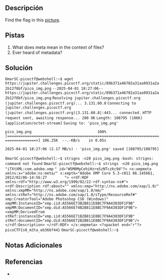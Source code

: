 ## Descripción

Find the flag in this [picture](https://jupiter.challenges.picoctf.org/static/89b371a46702a31aa9931a2a2b12f8bf/pico_img.png).
## Pistas

1. What does meta mean in the context of files?
2. Ever heard of metadata?

## Solución

`OmarSC-picoctf@webshell:~$ wget https://jupiter.challenges.picoctf.org/static/89b371a46702a31aa9931a2a2b12f8bf/pico_img.png`
`--2025-04-01 18:27:06--  https://jupiter.challenges.picoctf.org/static/89b371a46702a31aa9931a2a2b12f8bf/pico_img.png`
`Resolving jupiter.challenges.picoctf.org (jupiter.challenges.picoctf.org)... 3.131.60.8`
`Connecting to jupiter.challenges.picoctf.org (jupiter.challenges.picoctf.org)|3.131.60.8|:443... connected.`
`HTTP request sent, awaiting response... 200 OK`
`Length: 108795 (106K) [application/octet-stream]`
`Saving to: 'pico_img.png'`

`pico_img.png                              100%[===================================================================================>] 106.25K  --.-KB/s    in 0.05s`   

`2025-04-01 18:27:06 (2.17 MB/s) - 'pico_img.png' saved [108795/108795]`

`OmarSC-picoctf@webshell:~$ strigns -n20 pico_img.png` 
`-bash: strigns: command not found`
`OmarSC-picoctf@webshell:~$ strings -n20 pico_img.png` 
`"iTXtXML:com.adobe.xmp`
`" id="W5M0MpCehiHzreSzNTczkc9d"?> <x:xmpmeta xmlns:x="adobe:ns:meta/" x:xmptk="Adobe XMP Core 5.3-c011 66.145661, 2012/02/06-14:56:27        "> <rdf:RDF xmlns:rdf="http://www.w3.org/1999/02/22-rdf-syntax-ns#"> <rdf:Description rdf:about="" xmlns:xmp="http://ns.adobe.com/xap/1.0/" xmlns:xmpMM="http://ns.adobe.com/xap/1.0/mm/" xmlns:stRef="http://ns.adobe.com/xap/1.0/sType/ResourceRef#" xmp:CreatorTool="Adobe Photoshop CS6 (Windows)" xmpMM:InstanceID="xmp.iid:A5566E73B2B811E8BC7F9A4303DF1F9B" xmpMM:DocumentID="xmp.did:A5566E74B2B811E8BC7F9A4303DF1F9B"> <xmpMM:DerivedFrom stRef:instanceID="xmp.iid:A5566E71B2B811E8BC7F9A4303DF1F9B" stRef:documentID="xmp.did:A5566E72B2B811E8BC7F9A4303DF1F9B"/> </rdf:Description> </rdf:RDF> </x:xmpmeta> <?xpacket end="r"?>`
`picoCTF{s0_m3ta_eb36bf44}`
`OmarSC-picoctf@webshell:~$` 


## Notas Adicionales



## Referencias
- 


